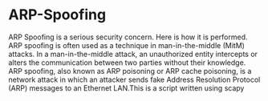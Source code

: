 # ARP-Spoofing
ARP Spoofing is a serious security concern. Here is how it is performed.
ARP spoofing is often used as a technique in man-in-the-middle (MitM) attacks. In a man-in-the-middle attack, an unauthorized entity intercepts or alters the communication between two parties without their knowledge.
ARP spoofing, also known as ARP poisoning or ARP cache poisoning, is a network attack in which an attacker sends fake Address Resolution Protocol (ARP) messages to an Ethernet LAN.This is a script written using scapy  

